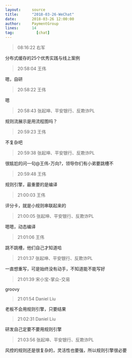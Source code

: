 ```yaml
---
layout:     source 
title:      "2018-03-26-WeChat"
date:       2018-03-26 12:00:00
author:     PaymentGroup
lines:      14 
tag:		  [chat]
---
```

> 08:16:22  右军  
   
分布式缓存的25个优秀实践与线上案例  
   
> 20:58:04  王伟  
   
嗯，自研  
   
> 20:58:22  王伟  
   
嗯  
   
> 20:58:43  张起坤、平安银行、反欺诈PL  
   
规则流展示是用流程图吗？  
   
> 20:59:23  王伟  
   
不复杂吧  
   
> 20:59:38  张起坤、平安银行、反欺诈PL  
   
很尴尬的问一句@王伟-万向?，领导你们有小弟要跳槽不  
   
> 20:59:48  王伟  
   
规则引擎，最重要的是编译  
   
> 21:00:03  王伟  
   
评分卡，就是小规则串联起来的  
   
> 21:00:05  张起坤、平安银行、反欺诈PL  
   
嗯嗯，动态编译  
   
> 21:01:06  王伟  
   
跳不跳槽，他们自己才知道哈  
   
> 21:01:37  张起坤、平安银行、反欺诈PL  
   
一直想重写，可是始终没有动手，不知道能不能写好  
   
> 21:01:39  宋小宝-掌众-交易  
   
groovy  
   
> 21:01:54  Daniel Liu  
   
老板不会用规则引擎，只要结果  
   
> 21:02:31  Daniel Liu  
   
研发自己定要不要用规则引擎  
   
> 21:03:56  张起坤、平安银行、反欺诈PL  
   
风控的规则还是很复杂的，灵活性也要强，所以规则引擎很必要  
   
